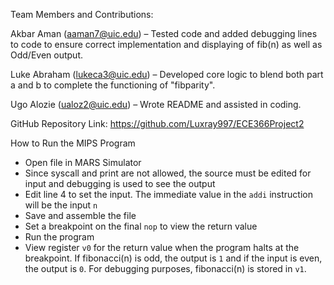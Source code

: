 Team Members and Contributions:

Akbar Aman (aaman7@uic.edu) – Tested code and added debugging lines to code to ensure correct implementation and displaying of fib(n) as well as Odd/Even output. 

Luke Abraham (lukeca3@uic.edu) – Developed core logic to blend both part a and b to complete the functioning of "fibparity". 

Ugo Alozie (ualoz2@uic.edu) –  Wrote README and assisted in coding.

GitHub Repository
Link: https://github.com/Luxray997/ECE366Project2

How to Run the MIPS Program
- Open file in MARS Simulator
- Since syscall and print are not allowed, the source must be edited for input and debugging is used to see the output
- Edit line 4 to set the input. The immediate value in the `addi` instruction will be the input `n`
- Save and assemble the file
- Set a breakpoint on the final `nop` to view the return value
- Run the program
- View register `v0` for the return value when the program halts at the breakpoint. If fibonacci(n) is odd, the output is `1` and if the input is even, the output is `0`. For debugging purposes, fibonacci(n) is stored in `v1`.
